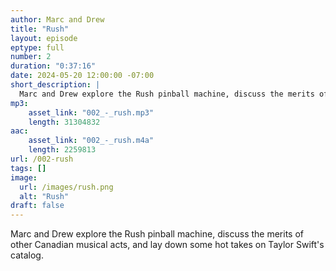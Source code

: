 ```yaml
---
author: Marc and Drew 
title: "Rush"
layout: episode
eptype: full
number: 2
duration: "0:37:16"
date: 2024-05-20 12:00:00 -07:00 
short_description: |
  Marc and Drew explore the Rush pinball machine, discuss the merits of other Canadian musical acts, and lay down some hot takes on Taylor Swift's catalog.
mp3:
    asset_link: "002_-_rush.mp3"
    length: 31304832 
aac:
    asset_link: "002_-_rush.m4a"
    length: 2259813
url: /002-rush
tags: []
image: 
  url: /images/rush.png
  alt: "Rush"
draft: false
---
```

  Marc and Drew explore the Rush pinball machine, discuss the merits of other Canadian musical acts, and lay down some hot takes on Taylor Swift's catalog.
